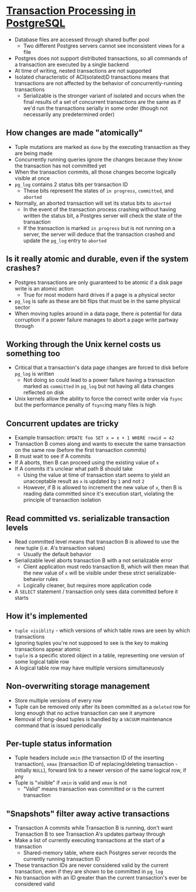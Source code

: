 # [Transaction Processing in PostgreSQL](https://www.postgresql.org/files/developer/transactions.pdf)

* Database files are accessed through shared buffer pool
  * Two different Postgres servers cannot see inconsistent views for a file
* Postgres does not support distributed transactions, so all commands of a transaction are executed by a single backend
* At time of writing, nested transactions are not supported
* Isolated characteristic of ACI(solated)D transactions means that transactions are not affected by the behavior of concurrently-running transactions
  * Serializable is the stronger variant of isolated and occurs when the final results of a set of concurrent transactions are the same as if we'd run the transactions serially in some order (though not necessarily any predetermined order)

## How changes are made "atomically"

* Tuple mutations are marked as `done` by the executing transaction as they are being made
* Concurrently running queries ignore the changes because they know the transaction has not committed yet
* When the transaction commits, all those changes become logically visible at once
* `pg_log` contains 2 status bits per transaction ID
  * These bits represent the states of `in progress`, `committed`, and `aborted`
* Normally, an aborted transaction will set its status bits to `aborted`
  * In the event of the transaction process crashing without having written the status bit, a Postgres server will check the state of the transaction
  * If the transaction is marked `in progress` but is not running on a server, the server will deduce that the transaction crashed and update the `pg_log` entry to `aborted`

## Is it really atomic and durable, even if the system crashes?

* Postgres transactions are only guaranteed to be atomic if a disk page write is an atomic action
  * True for most modern hard drives if a page is a physical sector
* `pg_log` is safe as these are bit flips that must be in the same physical sector
* When moving tuples around in a data page, there _is_ potential for data corruption if a power failure manages to abort a page write partway through

## Working through the Unix kernel costs us something too

* Critical that a transaction's data page changes are forced to disk before `pg_log` is written
  * Not doing so could lead to a power failure having a transaction marked as `committed` in `pg_log` but not having all data changes reflected on disk
* Unix kernels allow the ability to force the correct write order via `fsync` but the performance penalty of `fsync`ing many files is high

## Concurrent updates are tricky

* Example transaction: `UPDATE foo SET x = x + 1 WHERE rowid = 42`
* Transaction B comes along and wants to execute the same transaction on the same row (before the first transaction commits)
* B must wait to see if A commits
* If A aborts, then B can proceed using the existing value of `x`
* If A commits it's unclear what path B should take
  * Using the value at time of transaction start seems to yield an unacceptable result as `x` is updated by `1` and not `2`
  * However, if B is allowed to increment the new value of `x`, then B is reading data committed since it's execution start, violating the principle of transaction isolation

## Read committed vs. serializable transaction levels

* Read committed level means that transaction B is allowed to use the new tuple (i.e. A's transaction values)
  * Usually the default behavior
* Serializable level aborts transaction B with a not serializable error
  * Client application must redo transaction B, which will then mean that the new value of `x` will be visible under these strict serializable-behavior rules
  * Logically cleaner, but requires more application code
* A `SELECT` statement / transaction only sees data committed before it starts

## How it's implemented

* `tuple visiblity` - which versions of which table rows are seen by which transactions
* Ignoring tuples you're not supposed to see is the key to making transactions appear atomic
* `tuple` is a specific stored object in a table, representing one version of some logical table row
* A logical table row may have multiple versions simultaneuosly

## Non-overwriting storage management

* Store multiple versions of every row
* Tuple can be removed only after its been committed as a `deleted` row for long enough that no active transaction can see it anymore
* Removal of long-dead tuples is handled by a `VACUUM` maintenance command that is issued periodically

## Per-tuple status information

* Tuple headers include `xmin` (the transaction ID of the inserting transaction), `xmax` (transaction ID of replacing/deleting transaction - initially `NULL`), forward link to a newer version of the same logical row, if any
* Tuple is "visible" if `xmin` is valid and `xmax` is not
  * "Valid" means transaction was committed or is the current transaction

## "Snapshots" filter away active transactions

* Transaction A commits while Transaction B is running, don't want Transaction B to see Transaction A's updates partway through
* Make a list of currently executing transactions at the start of a transaction
  * Shared-memory table, where each Postgres server records the currently running transaction ID
* These transaction IDs are never considered valid by the current transaction, even if they are shown to be committed in `pg_log`
* No transaction with an ID greater than the current transaction's ever be considered valid

